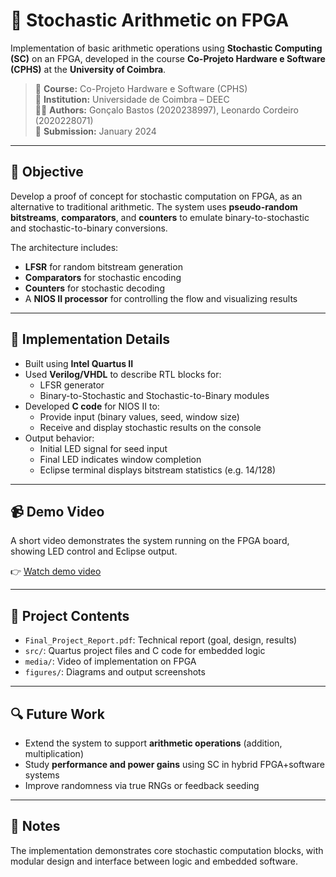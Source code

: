 # 🎲 Stochastic Arithmetic on FPGA

Implementation of basic arithmetic operations using **Stochastic Computing (SC)** on an FPGA, developed in the course **Co-Projeto Hardware e Software (CPHS)** at the **University of Coimbra**.

> 🧠 **Course:** Co-Projeto Hardware e Software (CPHS)  
> 🏫 **Institution:** Universidade de Coimbra – DEEC  
> 👨‍🎓 **Authors:** Gonçalo Bastos (2020238997), Leonardo Cordeiro (2020228071)  
> 📅 **Submission:** January 2024

---

## 🎯 Objective

Develop a proof of concept for stochastic computation on FPGA, as an alternative to traditional arithmetic. The system uses **pseudo-random bitstreams**, **comparators**, and **counters** to emulate binary-to-stochastic and stochastic-to-binary conversions.

The architecture includes:
- **LFSR** for random bitstream generation
- **Comparators** for stochastic encoding
- **Counters** for stochastic decoding
- A **NIOS II processor** for controlling the flow and visualizing results

---

## 🧪 Implementation Details

- Built using **Intel Quartus II**
- Used **Verilog/VHDL** to describe RTL blocks for:
  - LFSR generator
  - Binary-to-Stochastic and Stochastic-to-Binary modules
- Developed **C code** for NIOS II to:
  - Provide input (binary values, seed, window size)
  - Receive and display stochastic results on the console
- Output behavior:
  - Initial LED signal for seed input
  - Final LED indicates window completion
  - Eclipse terminal displays bitstream statistics (e.g. 14/128)

---

## 📹 Demo Video

A short video demonstrates the system running on the FPGA board, showing LED control and Eclipse output.

👉 [Watch demo video](media/implementation_demo.mp4)

---

## 📂 Project Contents

- `Final_Project_Report.pdf`: Technical report (goal, design, results)
- `src/`: Quartus project files and C code for embedded logic
- `media/`: Video of implementation on FPGA
- `figures/`: Diagrams and output screenshots

---

## 🔍 Future Work

- Extend the system to support **arithmetic operations** (addition, multiplication)
- Study **performance and power gains** using SC in hybrid FPGA+software systems
- Improve randomness via true RNGs or feedback seeding

---

## 📝 Notes

The implementation demonstrates core stochastic computation blocks, with modular design and interface between logic and embedded software.

